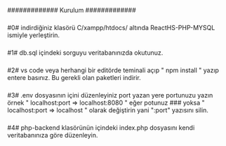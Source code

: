 ############# Kurulum #############

###
#0# indirdiğiniz klasörü C/xampp/htdocs/ altında ReactHS-PHP-MYSQL ismiyle yerleştirin.
###

###
#1# db.sql içindeki sorguyu veritabanınızda okutunuz.
###

###
#2# vs code veya herhangi bir editörde teminali açıp " npm install " yazıp entere basınız. Bu gerekli olan paketleri indirir.
###

###
#3# .env dosyasının içini düzenleyiniz port yazan yere portunuzu yazın örnek " localhost:port => localhost:8080 " eğer potunuz ### yoksa " localhost:port => localhost " olarak değiştirin yani ":port" yazısını silin.

###
#4# php-backend klasörünün içindeki index.php dosyasını kendi veritabanınıza göre düzenleyin.
###
